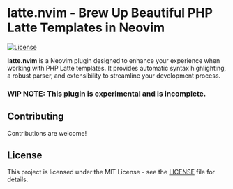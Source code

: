 # latte.nvim - Brew Up Beautiful PHP Latte Templates in Neovim

[![License](https://img.shields.io/badge/license-MIT-blue.svg)](LICENSE)

**latte.nvim** is a Neovim plugin designed to enhance your experience when working with PHP Latte templates. It provides automatic syntax highlighting, a robust parser, and extensibility to streamline your development process.

### WIP NOTE: This plugin is experimental and is incomplete.

## Contributing

Contributions are welcome!

## License

This project is licensed under the MIT License - see the [LICENSE](LICENSE) file for details.


